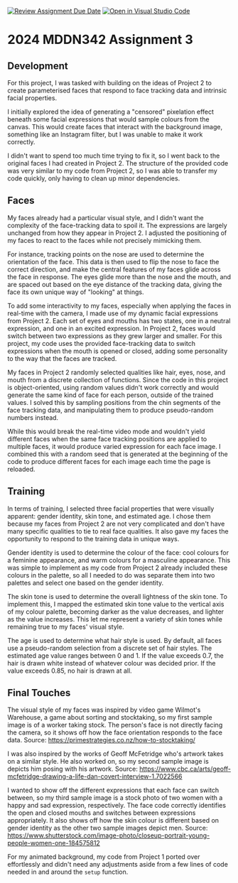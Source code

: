 [![Review Assignment Due Date](https://classroom.github.com/assets/deadline-readme-button-24ddc0f5d75046c5622901739e7c5dd533143b0c8e959d652212380cedb1ea36.svg)](https://classroom.github.com/a/HpplOQZx)
[![Open in Visual Studio Code](https://classroom.github.com/assets/open-in-vscode-718a45dd9cf7e7f842a935f5ebbe5719a5e09af4491e668f4dbf3b35d5cca122.svg)](https://classroom.github.com/online_ide?assignment_repo_id=14993365&assignment_repo_type=AssignmentRepo)
# 2024 MDDN342 Assignment 3
## Development
For this project, I was tasked with building on the ideas of Project 2 to create parameterised faces that respond to face tracking data and intrinsic facial properties.

I initially explored the idea of generating a "censored" pixelation effect beneath some facial expressions that would sample colours from the canvas. This would create faces that interact with the background image, something like an Instagram filter, but I was unable to make it work correctly.

I didn't want to spend too much time trying to fix it, so I went back to the original faces I had created in Project 2. The structure of the provided code was very similar to my code from Project 2, so I was able to transfer my code quickly, only having to clean up minor dependencies.
## Faces
My faces already had a particular visual style, and I didn't want the complexity of the face-tracking data to spoil it. The expressions are largely unchanged from how they appear in Project 2. I adjusted the positioning of my faces to react to the faces while not precisely mimicking them.

For instance, tracking points on the nose are used to determine the orientation of the face. This data is then used to flip the nose to face the correct direction, and make the central features of my faces glide across the face in response. The eyes glide more than the nose and the mouth, and are spaced out based on the eye distance of the tracking data, giving the face its own unique way of "looking" at things.

To add some interactivity to my faces, especially when applying the faces in real-time with the camera, I made use of my dynamic facial expressions from Project 2. Each set of eyes and mouths has two states, one in a neutral expression, and one in an excited expression. In Project 2, faces would switch between two expressions as they grew larger and smaller. For this project, my code uses the provided face-tracking data to switch expressions when the mouth is opened or closed, adding some personality to the way that the faces are tracked.

My faces in Project 2 randomly selected qualities like hair, eyes, nose, and mouth from a discrete collection of functions. Since the code in this project is object-oriented, using random values didn't work correctly and would generate the same kind of face for each person, outside of the trained values. I solved this by sampling positions from the chin segments of the face tracking data, and manipulating them to produce pseudo-random numbers instead.

While this would break the real-time video mode and wouldn't yield different faces when the same face tracking positions are applied to multiple faces, it would produce varied expression for each face image. I combined this with a random seed that is generated at the beginning of the code to produce different faces for each image each time the page is reloaded.
## Training
In terms of training, I selected three facial properties that were visually apparent: gender identity, skin tone, and estimated age. I chose them because my faces from Project 2 are not very complicated and don't have many specific qualities to tie to real face qualities. It also gave my faces the opportunity to respond to the training data in unique ways.

Gender identity is used to determine the colour of the face: cool colours for a feminine appearance, and warm colours for a masculine appearance. This was simple to implement as my code from Project 2 already included these colours in the palette, so all I needed to do was separate them into two palettes and select one based on the gender identity.

The skin tone is used to determine the overall lightness of the skin tone. To implement this, I mapped the estimated skin tone value to the vertical axis of my colour palette, becoming darker as the value decreases, and lighter as the value increases. This let me represent a variety of skin tones while remaining true to my faces' visual style.

The age is used to determine what hair style is used. By default, all faces use a pseudo-random selection from a discrete set of hair styles. The estimated age value ranges between 0 and 1. If the value exceeds 0.7, the hair is drawn white instead of whatever colour was decided prior. If the value exceeds 0.85, no hair is drawn at all.
## Final Touches
The visual style of my faces was inspired by video game Wilmot's Warehouse, a game about sorting and stocktaking, so my first sample image is of a worker taking stock. The person's face is not directly facing the camera, so it shows off how the face orientation responds to the face data. Source: https://primestrategies.co.nz/how-to-stocktaking/

I was also inspired by the works of Geoff McFetridge who's artwork takes on a similar style. He also worked on, so my second sample image is depicts him posing with his artwork. Source: https://www.cbc.ca/arts/geoff-mcfetridge-drawing-a-life-dan-covert-interview-1.7022566

I wanted to show off the different expressions that each face can switch between, so my third sample image is a stock photo of two women with a happy and sad expression, respectively. The face code correctly identifies the open and closed mouths and switches between expressions appropriately. It also shows off how the skin colour is different based on gender identity as the other two sample images depict men. Source: https://www.shutterstock.com/image-photo/closeup-portrait-young-people-women-one-184575812

For my animated background, my code from Project 1 ported over effortlessly and didn't need any adjustments aside from a few lines of code needed in and around the `setup` function.